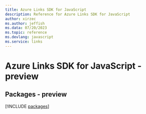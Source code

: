 ```yaml
---
title: Azure Links SDK for JavaScript
description: Reference for Azure Links SDK for JavaScript
author: xirzec
ms.author: jeffish
ms.data: 07/20/2023
ms.topic: reference
ms.devlang: javascript
ms.service: links
---
```

# Azure Links SDK for JavaScript - preview
## Packages - preview
[!INCLUDE [packages](links-index.md)]